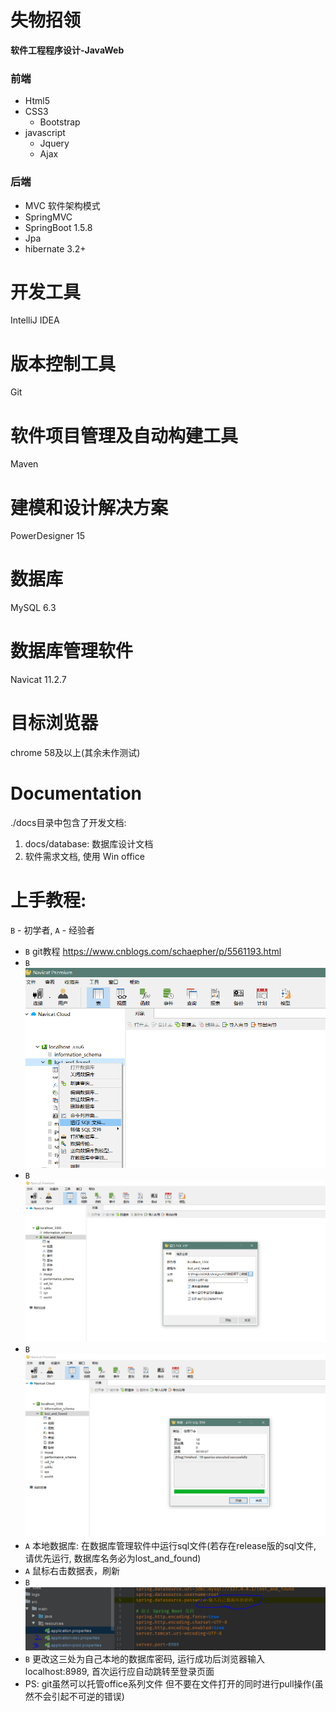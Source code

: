 # 失物招领
**软件工程程序设计-JavaWeb**

### 前端
* Html5
* CSS3
  - Bootstrap
* javascript
  - Jquery
  - Ajax
### 后端
* MVC 软件架构模式
* SpringMVC
* SpringBoot 1.5.8
* Jpa
* hibernate 3.2+

# 开发工具
IntelliJ IDEA
# 版本控制工具
Git
# 软件项目管理及自动构建工具
Maven

# 建模和设计解决方案
PowerDesigner 15
# 数据库
MySQL 6.3
# 数据库管理软件
Navicat 11.2.7
# 目标浏览器
chrome 58及以上(其余未作测试)

# Documentation
./docs目录中包含了开发文档:
1. docs/database: 数据库设计文档
2. 软件需求文档, 使用 Win office

# 上手教程:
`B` - 初学者, `A` - 经验者
*  `B` git教程 https://www.cnblogs.com/schaepher/p/5561193.html
*  `B` ![import_into_mysql-step_1](docs/assets/import_into_mysql/step_1.png)
*  `B` ![import_into_mysql-step_2](docs/assets/import_into_mysql/step_2.png)
*  `B` ![import_into_mysql-step_3](docs/assets/import_into_mysql/step_3.png)
*  `A` 本地数据库: 在数据库管理软件中运行sql文件(若存在release版的sql文件, 请优先运行, 数据库名务必为lost_and_found)
*  `A` 鼠标右击数据表，刷新
*  `B` ![database-psd](docs/assets/database-psd.png)
*  `B` 更改这三处为自己本地的数据库密码, 运行成功后浏览器输入localhost:8989, 首次运行应自动跳转至登录页面
* PS: git虽然可以托管office系列文件 但不要在文件打开的同时进行pull操作(虽然不会引起不可逆的错误)
